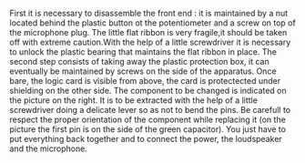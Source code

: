 First it is necessary to disassemble the front end : it is maintained by a nut located behind the plastic button ot the potentiometer and a screw on top of the microphone plug. The little flat ribbon is very fragile,it should be taken off with extreme caution.With the help of a little screwdriver it is necessary to unlock  the plastic bearing that maintains the flat ribbon in place.
The second step consists of taking away the plastic protection box, it can eventually be maintained by screws on the side of the apparatus. Once bare, the logic card is visible from above, the card is protectected under shielding on the other side. The component to be changed is indicated on the picture on the right. It is to be extracted with the help of a little screwdriver doing a delicate lever so as not to bend the pins. Be carefull to respect the proper orientation of the component while replacing it (on the picture the first pin is on the side of the green capacitor). You just have to put everything back together and to connect the power, the loudspeaker and the microphone.

[](Eprom_replacing.png)
